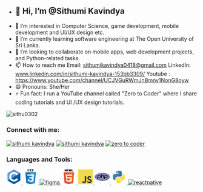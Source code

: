 - 👋 Hi, I’m @Sithumi Kavindya
  ---
- 👀 I’m interested in Computer Science, game development, mobile development and UI/UX design etc.
- 🌱 I’m currently learning software engineering at The Open University of Sri Lanka.
- 💞️ I’m looking to collaborate on mobile apps, web development projects, and Python-related tasks.
- 📫 How to reach me
      Email: sithumikavindya0418@gmail.com
      Linkedln: www.linkedin.com/in/sithumi-kavindya-153bb3309/
      Youtube : https://www.youtube.com/channel/UCJVGuRWmJnBmnv1NonG8oyw
- 😄 Pronouns: She/Her
- ⚡ Fun fact: I run a YouTube channel called "Zero to Coder" where I share coding tutorials and UI /UX design tutorials.

<!---
sithu0302/sithu0302 is a ✨ special ✨ repository because its `README.md` (this file) appears on your GitHub profile.
You can click the Preview link to take a look at your changes.
--->
<p align="left"> <img src="https://komarev.com/ghpvc/?username=sithu0302&label=Profile%20views&color=0e75b6&style=flat" alt="sithu0302" /> </p>

<h3 align="left">Connect with me:</h3>
<p align="left">
<a href="https://linkedin.com/in/sithumi kavindya" target="blank"><img align="center" src="https://raw.githubusercontent.com/rahuldkjain/github-profile-readme-generator/master/src/images/icons/Social/linked-in-alt.svg" alt="sithumi kavindya" height="30" width="40" /></a>
<a href="https://fb.com/sithumi kavindya" target="blank"><img align="center" src="https://raw.githubusercontent.com/rahuldkjain/github-profile-readme-generator/master/src/images/icons/Social/facebook.svg" alt="sithumi kavindya" height="30" width="40" /></a>
<a href="https://www.youtube.com/c/zero to coder" target="blank"><img align="center" src="https://raw.githubusercontent.com/rahuldkjain/github-profile-readme-generator/master/src/images/icons/Social/youtube.svg" alt="zero to coder" height="30" width="40" /></a>
</p>

<h3 align="left">Languages and Tools:</h3>
<p align="left"> <a href="https://www.cprogramming.com/" target="_blank" rel="noreferrer"> <img src="https://raw.githubusercontent.com/devicons/devicon/master/icons/c/c-original.svg" alt="c" width="40" height="40"/> </a> <a href="https://www.w3schools.com/css/" target="_blank" rel="noreferrer"> <img src="https://raw.githubusercontent.com/devicons/devicon/master/icons/css3/css3-original-wordmark.svg" alt="css3" width="40" height="40"/> </a> <a href="https://www.figma.com/" target="_blank" rel="noreferrer"> <img src="https://www.vectorlogo.zone/logos/figma/figma-icon.svg" alt="figma" width="40" height="40"/> </a> <a href="https://www.w3.org/html/" target="_blank" rel="noreferrer"> <img src="https://raw.githubusercontent.com/devicons/devicon/master/icons/html5/html5-original-wordmark.svg" alt="html5" width="40" height="40"/> </a> <a href="https://developer.mozilla.org/en-US/docs/Web/JavaScript" target="_blank" rel="noreferrer"> <img src="https://raw.githubusercontent.com/devicons/devicon/master/icons/javascript/javascript-original.svg" alt="javascript" width="40" height="40"/> </a> <a href="https://www.php.net" target="_blank" rel="noreferrer"> <img src="https://raw.githubusercontent.com/devicons/devicon/master/icons/php/php-original.svg" alt="php" width="40" height="40"/> </a> <a href="https://www.python.org" target="_blank" rel="noreferrer"> <img src="https://raw.githubusercontent.com/devicons/devicon/master/icons/python/python-original.svg" alt="python" width="40" height="40"/> </a> <a href="https://reactnative.dev/" target="_blank" rel="noreferrer"> <img src="https://reactnative.dev/img/header_logo.svg" alt="reactnative" width="40" height="40"/> </a> </p>
